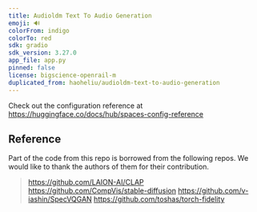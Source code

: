 ```yaml
---
title: Audioldm Text To Audio Generation
emoji: 🔊
colorFrom: indigo
colorTo: red
sdk: gradio
sdk_version: 3.27.0
app_file: app.py
pinned: false
license: bigscience-openrail-m
duplicated_from: haoheliu/audioldm-text-to-audio-generation
---
```


Check out the configuration reference at https://huggingface.co/docs/hub/spaces-config-reference

## Reference
Part of the code from this repo is borrowed from the following repos. We would like to thank the authors of them for their contribution. 

> https://github.com/LAION-AI/CLAP
> https://github.com/CompVis/stable-diffusion
> https://github.com/v-iashin/SpecVQGAN 
> https://github.com/toshas/torch-fidelity